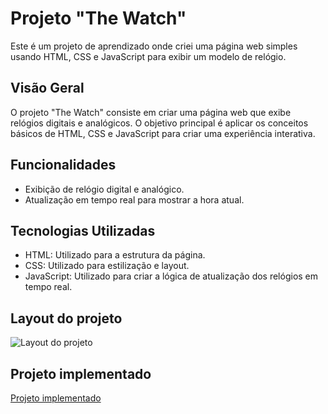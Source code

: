 # Projeto "The Watch"

Este é um projeto de aprendizado onde criei uma página web simples usando HTML, CSS e JavaScript para exibir um modelo de relógio.

## Visão Geral

O projeto "The Watch" consiste em criar uma página web que exibe relógios digitais e analógicos. O objetivo principal é aplicar os conceitos básicos de HTML, CSS e JavaScript para criar uma experiência interativa.

## Funcionalidades

- Exibição de relógio digital e analógico.
- Atualização em tempo real para mostrar a hora atual.

## Tecnologias Utilizadas

- HTML: Utilizado para a estrutura da página.
- CSS: Utilizado para estilização e layout.
- JavaScript: Utilizado para criar a lógica de atualização dos relógios em tempo real.

## Layout do projeto

![Layout do projeto](https://i.imgur.com/xxzHcdo.png)

## Projeto implementado

[Projeto implementado](https://the-watch.vercel.app/)